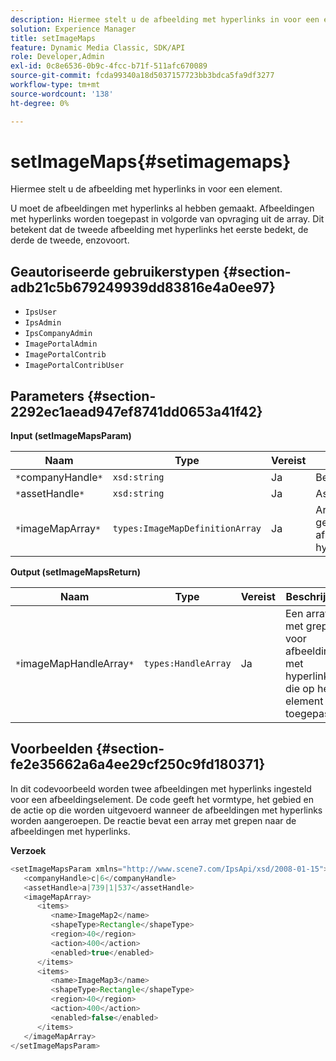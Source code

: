 ```yaml
---
description: Hiermee stelt u de afbeelding met hyperlinks in voor een element.
solution: Experience Manager
title: setImageMaps
feature: Dynamic Media Classic, SDK/API
role: Developer,Admin
exl-id: 0c8e6536-0b9c-4fcc-b71f-511afc670089
source-git-commit: fcda99340a18d5037157723bb3bdca5fa9df3277
workflow-type: tm+mt
source-wordcount: '138'
ht-degree: 0%

---
```


# setImageMaps{#setimagemaps}

Hiermee stelt u de afbeelding met hyperlinks in voor een element.

U moet de afbeeldingen met hyperlinks al hebben gemaakt. Afbeeldingen met hyperlinks worden toegepast in volgorde van opvraging uit de array. Dit betekent dat de tweede afbeelding met hyperlinks het eerste bedekt, de derde de tweede, enzovoort.

## Geautoriseerde gebruikerstypen {#section-adb21c5b679249939dd83816e4a0ee97}

* `IpsUser`
* `IpsAdmin`
* `IpsCompanyAdmin`
* `ImagePortalAdmin`
* `ImagePortalContrib`
* `ImagePortalContribUser`

## Parameters {#section-2292ec1aead947ef8741dd0653a41f42}

**Input (setImageMapsParam)**

| Naam | Type | Vereist | Beschrijving |
|---|---|---|---|
| `*`companyHandle`*` | `xsd:string` | Ja | Bedrijfshandgreep. |
| `*`assetHandle`*` | `xsd:string` | Ja | Asset handle. |
| `*`imageMapArray`*` | `types:ImageMapDefinitionArray` | Ja | Array met vooraf gedefinieerde afbeeldingen met hyperlinks. |

**Output (setImageMapsReturn)**

| Naam | Type | Vereist | Beschrijving |
|---|---|---|---|
| `*`imageMapHandleArray`*` | `types:HandleArray` | Ja | Een array met grepen voor afbeeldingen met hyperlinks die op het element zijn toegepast. |

## Voorbeelden {#section-fe2e35662a6a4ee29cf250c9fd180371}

In dit codevoorbeeld worden twee afbeeldingen met hyperlinks ingesteld voor een afbeeldingselement. De code geeft het vormtype, het gebied en de actie op die worden uitgevoerd wanneer de afbeeldingen met hyperlinks worden aangeroepen. De reactie bevat een array met grepen naar de afbeeldingen met hyperlinks.

**Verzoek**

```java
<setImageMapsParam xmlns="http://www.scene7.com/IpsApi/xsd/2008-01-15">
   <companyHandle>c|6</companyHandle>
   <assetHandle>a|739|1|537</assetHandle>
   <imageMapArray>
      <items>
         <name>ImageMap2</name>
         <shapeType>Rectangle</shapeType>
         <region>40</region>
         <action>400</action>
         <enabled>true</enabled>
      </items>
      <items>
         <name>ImageMap3</name>
         <shapeType>Rectangle</shapeType>
         <region>40</region>
         <action>400</action>
         <enabled>false</enabled>
      </items>
   </imageMapArray>
</setImageMapsParam>
```
